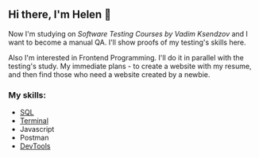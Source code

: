 ## Hi there, I'm Helen 👋


Now I'm studying on _Software Testing Courses by Vadim Ksendzov_ and I want to become a manual QA.
I'll show proofs of my testing's skills here.

Also I'm interested in Frontend Programming. I'll do it in parallel with the testing's study.
My immediate plans - to create a website with my resume, and then find those who need a website created by a newbie.

### My skills:
* [SQL](https://github.com/Bezgubenko-Elena/Sql.git)
* [Terminal](https://github.com/Bezgubenko-Elena/Terminal.git)
* Javascript
* Postman
* [DevTools](https://github.com/Bezgubenko-Elena/Devtools.git)
